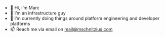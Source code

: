 - 👋 Hi, I’m Marc
- 👀 I’m an infrastructure guy
- 🌱 I’m currently doing things around platform engineering and developer platforms
- 📫 Reach me via email on mail@mschnitzius.com

<!---
sq3/sq3 is a ✨ special ✨ repository because its `README.md` (this file) appears on your GitHub profile.
You can click the Preview link to take a look at your changes.
--->
